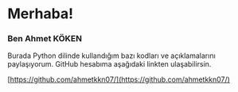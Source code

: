 # Merhaba!

### Ben  Ahmet KÖKEN

Burada Python dilinde kullandığım bazı kodları ve açıklamalarını paylaşıyorum. GitHub hesabıma aşağıdaki linkten ulaşabilirsin.

[https://github.com/ahmetkkn07/](https://github.com/ahmetkkn07/)
